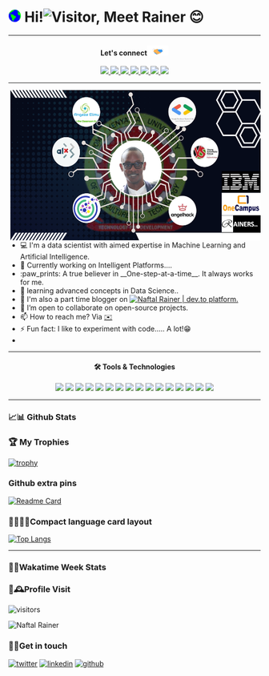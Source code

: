 # <img src ="https://github.com/JuzerShakir/JuzerShakir/blob/main/Earth.gif" height="25px"/> Hi!<img src="https://user-images.githubusercontent.com/1303154/88677602-1635ba80-d120-11ea-84d8-d263ba5fc3c0.gif" width="30px" alt="Visitor,"> Meet Rainer 😊

 -----------------
 
<div align="center">
<h4 align="center">Let's connect<img src="https://github.com/JuzerShakir/JuzerShakir/blob/main/Handshake.gif" height="20px"/></h4>
<a href="https://www.twitter.com/N_Rainer/">
    <img src="https://img.shields.io/badge/Twitter-1DA1F2?style=for-the-badge&logo=twitter&logoColor=white" />
</a>

<a href="https://www.linkedin.com/in/naftal-rainer/">
    <img src="https://img.shields.io/badge/linkedin-%230077B5.svg?&style=for-the-badge&logo=linkedin&logoColor=white" />
</a> 

<a href="https://medium.com/@naftal_rainer">
    <img src="https://img.shields.io/badge/Medium-248f24?style=for-the-badge&logo=medium&logoColor=black" />
</a> 

<a href="https://wa.me/message/HPZ2HH2YGLHRM1">
    <img src="https://img.shields.io/badge/WhatsApp-25D366?style=for-the-badge&logo=whatsapp&logoColor=white" />
</a> 

<a href="https://t.me/N_Ree254">
    <img src="https://img.shields.io/badge/Telegram-2CA5E0?style=for-the-badge&logo=telegram&logoColor=white" />
</a> 

<a href="https://mail.google.com/mail/u/0/?tab=rm&ogbl#inbox/FMfcgzGqQcvfgNCBKtqrrnbrhZrdpDNs?compose=new">
    <img src="https://img.shields.io/badge/Gmail-D14836?style=for-the-badge&logo=gmail&logoColor=white" />
</a> 

<a href="https://dev.to/seniorcitizen">
    <img src="https://img.shields.io/badge/dev.to-0A0A0A?style=for-the-badge&logo=devdotto&logoColor=white" />
</a> 
</div>
  
  ----------------

 <img align="right" src="https://github.com/Naftal-Rainer/Naftal-Rainer/blob/main/static/images/My%20journey%20in%20technology%20.png" height = 300 width = 500/>

<!---
![Rainer Profile](https://github.com/Naftal-Rainer/Naftal-Rainer/blob/main/static/images/My%20journey%20in%20technology%20.png)
![Rainer Profile](https://user-images.githubusercontent.com/45267087/165546374-59941615-5029-468a-8bd7-987f4259a09c.gif)
![Rainer Profile](https://user-images.githubusercontent.com/45267087/144765722-cd3f942c-1833-47f2-a8d2-053cd57df447.png)
-->

 <ul align="left">
 <br/>
  <li>💻 I'm a data scientist with aimed expertise in Machine Learning and Artificial Intelligence.</li>
  <li>🔭 Currently working on Intelligent Platforms....</li>
  <li>:paw_prints: A true believer in __One-step-at-a-time__. It always works for me.</li>
  <li>🌱 learning advanced concepts in Data Science..</li>
  <li>📝 I'm also a part time blogger on <a href="https://dev.to/seniorcitizen" target="_blank"><img alt = "Naftal Rainer | dev.to" width="17px" src="https://img.shields.io/badge/dev.to-0A0A0A?style=for-the-badge&logo=devdotto&logoColor=white" /> platform.</a></li>
  <li>👯 I’m open to collaborate on open-source projects.</li>
  <li>📫 How to reach me? Via <a href="mailto:nree254@outlook.com">✉️</a></li>
  <li>⚡ Fun fact: I like to experiment with code..... A lot!😁</li>
  <li>           </li>
 </ul>
 
</div>
 
-----------------------------------------------------------

<div align="center">
    <h4 align="center">🛠 Tools & Technologies</h4>
    <img src="https://img.shields.io/badge/javascript-%23323330.svg?style=for-the-badge&logo=javascript&logoColor=%23F7DF1E" />
    <img src="https://img.shields.io/badge/mysql-%2300f.svg?style=for-the-badge&logo=mysql&logoColor=white" />
    <img src="https://img.shields.io/badge/postgres-%23316192.svg?style=for-the-badge&logo=postgresql&logoColor=white" />
    <img src="https://img.shields.io/badge/Git-F05032?style=for-the-badge&logo=git&logoColor=white" />
    <img src="https://img.shields.io/badge/HTML5-E34F26?style=for-the-badge&logo=html5&logoColor=white" />
    <img src="https://img.shields.io/badge/CSS3-1572B6?style=for-the-badge&logo=css3&logoColor=white" />
    <img src="https://img.shields.io/badge/bootstrap%20-%23563D7C.svg?&style=for-the-badge&logo=bootstrap&logoColor=white"/>
    <img src="https://img.shields.io/badge/Python-FFD43B?style=for-the-badge&logo=python&logoColor=darkgreen" />
    <img src="https://img.shields.io/badge/Markdown-000000?style=for-the-badge&logo=markdown&logoColor=white" />
    <img src="https://img.shields.io/badge/Jupyter%20Notebook-F37626?style=for-the-badge&logo=jupyter&logoColor=black" />
    <img src="https://img.shields.io/badge/TensorFlow-FF6F00?style=for-the-badge&logo=tensorflow&logoColor=white" />
    <img src="https://img.shields.io/badge/Amazon_AWS-FF9900?style=for-the-badge&logo=amazonaws&logoColor=white" />
    <img src="https://img.shields.io/badge/Colab-F9AB00?style=for-the-badge&logo=googlecolab&color=525252"/>
    <img src="https://img.shields.io/badge/Amazon_AWS-FF9900?style=for-the-badge&logo=amazonaws&logoColor=white" />
    <img src="https://img.shields.io/badge/Flask-000000?style=for-the-badge&logo=flask&logoColor=white"/>
    <img src="https://img.shields.io/badge/Amazon_AWS-FF9900?style=for-the-badge&logo=amazonaws&logoColor=white" />
</div>

--------------
  ### 📈📊 Github Stats
  
<!-- <table>
  <tr>
    <a href="https://wakatime.com/@031f0010-ed93-450d-86db-77e0f90e1bae"><img src="https://wakatime.com/badge/user/031f0010-ed93-450d-86db-77e0f90e1bae.svg" alt="Total time coded since Jul 23 2021" /></a>
  </tr>
  <tr>
      <td><img width="380px" align="left" src="https://github-readme-stats.vercel.app/api?username=Naftal-Rainer&show_icons=true&count_private=true&include_all_commits=true&theme=tokyonight"/></td>
    <td><img width="400px" align="right" src="https://github-readme-streak-stats.herokuapp.com/?user=Naftal-Rainer&show_icons=true&locale=en&layout=compact&theme=tokyonight"/></td>
  </tr>   
</table> -->


<!--   ![GitHub Stats](https://github-readme-stats.vercel.app/api?username=Naftal-Rainer&theme=radical)
 -->
<!--START_SECTION:waka-->
<!--END_SECTION:waka-->

### 🏆 My Trophies
  [![trophy](https://github-profile-trophy.vercel.app/?username=Naftal-Rainer&theme=onedark&no-bg=false&count_private=true)](https://github.com/Naftal-Rainer/Naftal-Rainer)
  
  ### Github extra pins

[![Readme Card](https://github-readme-stats.vercel.app/api/pin/?username=Naftal-Rainer&repo=Naftal-Rainer&theme=dark&title_color=009933)](https://github.com/Naftal-Rainer/Naftal-Rainer&show_owner=true&count_private=true)

### 👨‍💻👩‍💻Compact language card layout

[![Top Langs](https://github-readme-stats.vercel.app/api/top-langs/?username=Naftal-Rainer&layout=compact&theme=dark&title_color=009933)](https://github.com/Naftal-Rainer/Naftal-Rainer)

--------------

### 📅📆Wakatime Week Stats


### 🔄🕰Profile Visit

![visitors](https://visitor-badge.glitch.me/badge?page_id=Naftal-Rainer.Naftal-Rainer&left_color=green&right_color=red&theme=dark&title_color=009933)

<!-- [![Image of https://github.com/Naftal-Rainer/Naftal-Rainer-views-counter](https://github.com/Naftal-Rainer/Naftal-Rainer-views-counter/blob/master/svg/profile/badge.svg)](https://github.com/Naftal-Rainer/Naftal-Rainer-views-counter) -->
<p align="left"> <img src="https://komarev.com/ghpvc/?username=Naftal-Raine&label=Profile%20views&color=0e75b6&style=flat" alt="Naftal Rainer" /> </p>


### 📲📞Get in touch
<p>
  <a href="https://twitter.com/N_Rainer"><img src="https://img.icons8.com/color/50/111111/twitter-squared.png" alt="twitter"/></a>
  <a href="https://www.linkedin.com/in/naftal-rainer"><img src="https://img.icons8.com/color/50/111111/linkedin.png" alt="linkedin"/></a>
  <a href="https://www.github.com/Naftal-Rainer"><img src="https://img.icons8.com/color/50/111111/github.png" alt="github"/></a>
<!--   <a href="https://stackoverflow.com/users/14775881/william-otieno"><img src="https://img.icons8.com/color/50/000000/stackoverflow.png" alt="stackoverflow"/></a>
  <a href="https://askubuntu.com/users/1172607/william-otieno"><img width="50px" src="https://cdn.sstatic.net/Sites/askubuntu/Img/apple-touch-icon@2.png?v=c492c9229955" alt="askubuntu"/></a> -->
</p>
